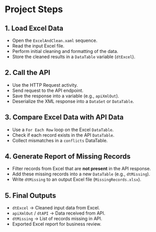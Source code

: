 # Project Steps

## 1. Load Excel Data
- Open the `ExcelAndClean.xaml` sequence.
- Read the input Excel file.
- Perform initial cleaning and formatting of the data.
- Store the cleaned results in a `DataTable` variable (`dtExcel`).

## 2. Call the API
- Use the HTTP Request activity.
- Send request to the API endpoint.
- Save the response into a variable (e.g., `apiXmlOut`).
- Deserialize the XML response into a `DataSet` or `DataTable`.

## 3. Compare Excel Data with API Data
- Use a `For Each Row` loop on the Excel `DataTable`.
- Check if each record exists in the API `DataTable`.
- Collect mismatches in a `conflicts` DataTable.

## 4. Generate Report of Missing Records
- Filter records from Excel that are **not present** in the API response.
- Add these missing records into a new `DataTable` (e.g., `dtMissing`).
- Write `dtMissing` to an output Excel file (`MissingRecords.xlsx`).

## 5. Final Outputs
- `dtExcel` → Cleaned input data from Excel.
- `apiXmlOut` / `dtAPI` → Data received from API.
- `dtMissing` → List of records missing in API.
- Exported Excel report for business review.
